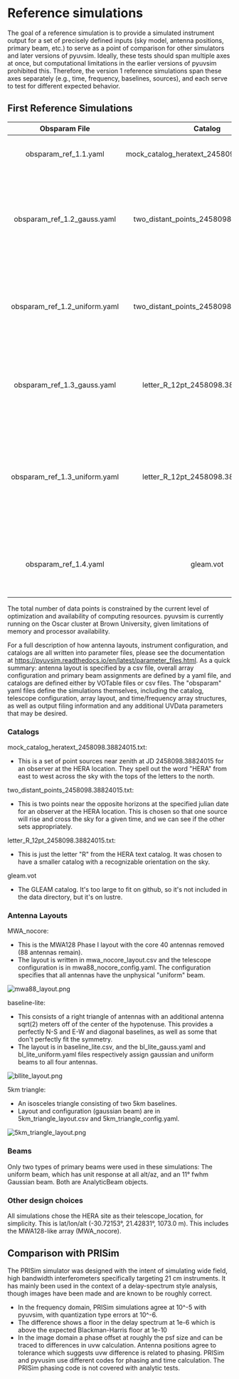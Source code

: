 # Reference simulations

The goal of a reference simulation is to provide a simulated instrument output for a set of precisely defined inputs (sky model, antenna positions, primary beam, etc.) to serve as a point of comparison for other simulators and later versions of pyuvsim. Ideally, these tests should span multiple axes at once, but computational limitations in the earlier versions of pyuvsim prohibited this. Therefore, the version 1 reference simulations span these axes separately (e.g., time, frequency, baselines, sources), and each serve to test for different expected behavior.


## First Reference Simulations

|         Obsparam File         |                   Catalog                  | Ntimes | Nfreqs |     Layout    |        Beam       |    Results Filename    |                                                                                                 Purpose(s) |
|:-----------------------------:|:------------------------------------------:|:------:|:------:|:-------------:|:-----------------:|:----------------------:|-----------------------------------------------------------------------------------------------------------:|
|     obsparam_ref_1.1.yaml     | mock_catalog_heratext_2458098.38824015.txt |    1   |    1   |   MWA_nocore  |      uniform      | ref_1.1_uniform.uvfits |                                                                       Test imaging and source orientation. |
|  obsparam_ref_1.2_gauss.yaml  |   two_distant_points_2458098.38824015.txt  |  86400 |    1   | Baseline-lite | 11° FWHM gaussian |  ref_1.2_gauss.uvfits  |                      Check that sources move appropriate and rise/set, and pass through the beam properly. |
| obsparam_ref_1.2_uniform.yaml |   two_distant_points_2458098.38824015.txt  |  86400 |    1   | Baseline-lite |      uniform      | ref_1.2_uniform.uvfits |                              Check that sources move appropriate and rise/set (stay visible near horizon). |
|  obsparam_ref_1.3_gauss.yaml  |     letter_R_12pt_2458098.38824015.txt     |    2   |  64400 | Baseline-lite | 11° FWHM gaussian |  ref_1.3_gauss.uvfits  |                                 Check that visibilities have sensible frequency evolution and get fringes. |
| obsparam_ref_1.3_uniform.yaml |     letter_R_12pt_2458098.38824015.txt     |    2   |  64400 | Baseline-lite |      uniform      | ref_1.3_uniform.uvfits | Check that visibilities have sensible frequency evolution. Get observable fringes. Realistic primary beam. |
|     obsparam_ref_1.4.yaml     |                  gleam.vot                 |    1   |    1   |  5km triangle | 11° FWHM gaussian | ref_1.4_uniform.uvfits |                                                       Check phasing precision and simulate realistic data. |



The total number of data points is constrained by the current level of optimization and availability of computing resources. pyuvsim is currently running on the Oscar cluster at Brown University, given limitations of memory and processor availability.


For a full description of how antenna layouts, instrument configuration, and catalogs are all written into parameter files, please see the documentation at https://pyuvsim.readthedocs.io/en/latest/parameter_files.html. As a quick summary: antenna layout is specified by a csv file, overall array configuration and primary beam assignments are defined by a yaml file, and catalogs are defined either by VOTable files or csv files. The "obsparam" yaml files define the simulations themselves, including the catalog, telescope configuration, array layout, and time/frequency array structures, as well as output filing information and any additional UVData parameters that may be desired.

### Catalogs

mock_catalog_heratext_2458098.38824015.txt:

   - This is a set of point sources near zenith at JD 2458098.38824015 for an observer at the HERA location. They spell out the word "HERA" from east to west across the sky with the tops of the letters to the north.

two_distant_points_2458098.38824015.txt:

   - This is two points near the opposite horizons at the specified julian date for an observer at the HERA location. This is chosen so that one source will rise and cross the sky for a given time, and we can see if the other sets appropriately.

letter_R_12pt_2458098.38824015.txt:

   - This is just the letter "R" from the HERA text catalog. It was chosen to have a smaller catalog with a recognizable orientation on the sky.

gleam.vot

   - The GLEAM catalog. It's too large to fit on github, so it's not included in the data directory, but it's on lustre.



### Antenna Layouts


MWA_nocore:

   - This is the MWA128 Phase I layout with the core 40 antennas removed (88 antennas remain).
   - The layout is written in mwa_nocore_layout.csv and the telescope configuration is in mwa88_nocore_config.yaml. The configuration specifies that all antennas have the unphysical "uniform" beam.

![mwa88_layout.png](figures/mwa88_layout.png "MWA-88 layout")


baseline-lite:

   - This consists of a right triangle of antennas with an additional antenna sqrt(2) meters off of the center of the hypotenuse. This provides a perfectly N-S and E-W and diagonal baselines, as well as some that don't perfectly fit the symmetry.
   - The layout is in baseline_lite.csv, and the bl_lite_gauss.yaml and bl_lite_uniform.yaml files respectively assign gaussian and uniform beams to all four antennas.

![bllite_layout.png](figures/bllite_layout.png "Baseline-lite layout")



5km triangle:

   - An isosceles triangle consisting of two 5km baselines.
   - Layout and configuration (gaussian beam) are in 5km_triangle_layout.csv and 5km_triangle_config.yaml.

![5km_triangle_layout.png](figures/5km_triangle_layout.png "5km triangle layout")

### Beams

Only two types of primary beams were used in these simulations: The uniform beam, which has unit response at all alt/az, and an 11° fwhm Gaussian beam. Both are AnalyticBeam objects.


### Other design choices

All simulations chose the HERA site as their telescope_location, for simplicity. This is lat/lon/alt (-30.72153°, 21.42831°, 1073.0 m). This includes the MWA128-like array (MWA_nocore).


## Comparison with PRISim
The PRISim simulator was designed with the intent of simulating wide field, high bandwidth interferometers specifically targeting 21 cm instruments. It has mainly been used in the context of a delay-spectrum style analysis, though images have been made and are known to be roughly correct.

- In the frequency domain, PRISim simulations agree at 10^-5 with pyuvsim, with quantization type errors at 10^-6.
- The difference shows a floor in the delay spectrum at 1e-6 which is above the expected Blackman-Harris floor at 1e-10
- In the image domain a phase offset at roughly the psf size and can be traced to differences in uvw calculation.  Antenna positions agree to tolerance which suggests uvw difference is related to phasing.  PRISim and pyvusim use different codes for phasing and time calculation. The PRISim phasing code is not covered with analytic tests.

